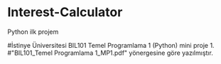 # Interest-Calculator
Python ilk projem 

#İstinye Üniversitesi BIL101 Temel Programlama 1 (Python) mini proje 1.
#"BIL101_Temel Programlama 1_MP1.pdf" yönergesine göre yazılmıştır.
